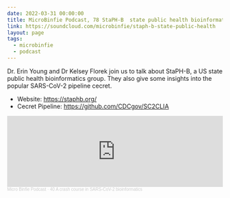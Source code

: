 ```yaml
---
date: 2022-03-31 00:00:00
title: MicroBinfie Podcast, 78 StaPH-B  state public health bioinformatics
link: https://soundcloud.com/microbinfie/staph-b-state-public-health
layout: page
tags:
  - microbinfie
  - podcast
---
```


Dr. Erin Young and Dr Kelsey Florek join us to talk about StaPH-B, a
US state public health bioinformatics group. They also give some
insights into the popular SARS-CoV-2 pipeline cecret.

- Website: https://staphb.org/
- Cecret Pipeline: https://github.com/CDCgov/SC2CLIA

<iframe width="100%" height="166" scrolling="no" frameborder="no" allow="autoplay" src="https://w.soundcloud.com/player/?url=https%3A//api.soundcloud.com/tracks/1232913649&color=%23ff5500&auto_play=false&hide_related=false&show_comments=true&show_user=true&show_reposts=false&show_teaser=false"></iframe><div style="font-size: 10px; color: #cccccc;line-break: anywhere;word-break: normal;overflow: hidden;white-space: nowrap;text-overflow: ellipsis; font-family: Interstate,Lucida Grande,Lucida Sans Unicode,Lucida Sans,Garuda,Verdana,Tahoma,sans-serif;font-weight: 100;"><a href="https://soundcloud.com/microbinfie" title="Micro Binfie Podcast" target="_blank" style="color: #cccccc; text-decoration: none;">Micro Binfie Podcast</a> · <a href="https://soundcloud.com/microbinfie/40-a-crash-course-in-sars-cov-2-bioinformatics" title="78 StaPH-B  state public health bioinformatics" target="_blank" style="color: #cccccc; text-decoration: none;">40 A crash course in SARS-CoV-2 bioinformatics</a></div>
